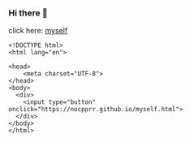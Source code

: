### Hi there 👋

<!--
**Nocpprr/Nocpprr** is a ✨ _special_ ✨ repository because its `README.md` (this file) appears on your GitHub profile.

Here are some ideas to get you started:

- 🔭 I’m currently working on ...
- 🌱 I’m currently learning ...
- 👯 I’m looking to collaborate on ...
- 🤔 I’m looking for help with ...
- 💬 Ask me about ...
- 📫 How to reach me: ...
- 😄 Pronouns: ...
- ⚡ Fun fact: ...
-->
click here:
[myself](https://nocpprr.github.io/myself.html)
```
<!DOCTYPE html>
<html lang="en">

<head>
    <meta charset="UTF-8">
</head>
<body>
  <div>
    <input type="button" onclick="https://nocpprr.github.io/myself.html">
  </div>
</body>
</html>
```
